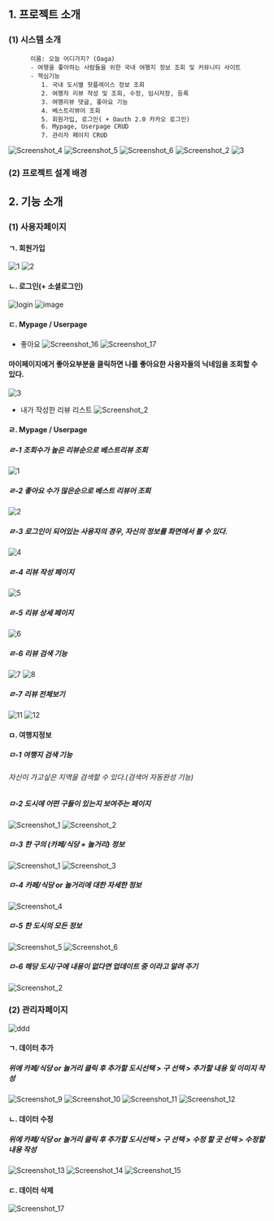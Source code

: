 ## 1. 프로젝트 소개
  ### (1) 시스템 소개
          이름: 오늘 어디가지? (Oaga)
          - 여행을 좋아하는 사람들을 위한 국내 여행지 정보 조회 및 커뮤니티 사이트
          - 핵심기능
             1. 국내 도시별 핫플레이스 정보 조회
             2. 여행자 리뷰 작성 및 조회, 수정, 임시저장, 등록
             3. 여행리뷰 댓글, 좋아요 기능
             4. 베스트리뷰어 조회
             5. 회원가입, 로그인( + Oauth 2.0 카카오 로그인)
             6. Mypage, Userpage CRUD
             7. 관리자 페이지 CRUD

![Screenshot_4](https://user-images.githubusercontent.com/100888879/181200672-49299dee-823a-4a89-b001-f1cd38a33d76.png)
![Screenshot_5](https://user-images.githubusercontent.com/100888879/181200464-15acd83a-4fe6-4dca-bc49-363ef261af4b.png)
![Screenshot_6](https://user-images.githubusercontent.com/100888879/181200474-a5db6712-ed2e-4ad6-8b6b-fecc58e3343a.png)
![Screenshot_2](https://user-images.githubusercontent.com/100888879/181200535-93ef6d50-fca6-4bc7-b8d4-f1b517a186fe.jpg)
![3](https://user-images.githubusercontent.com/100888879/181201177-38b7cf8c-0340-48a3-9cd7-ce75ce2fe302.png)

  ### (2) 프로젝트 설계 배경
## 2. 기능 소개
  ### (1) 사용자페이지
  #### ㄱ. 회원가입
![1](https://user-images.githubusercontent.com/100888879/181200135-d13f7922-2971-48d6-8739-463bf963e86a.png)
![2](https://user-images.githubusercontent.com/100888879/181200145-a0cdde07-d7a8-46f0-bae2-b776006d4b6d.png)

  #### ㄴ. 로그인(+ 소셜로그인)
  ![login](https://user-images.githubusercontent.com/100888879/181204048-89f3d0ef-d6e0-43e8-8fd0-38fa392db76b.jpg)
  ![image](https://user-images.githubusercontent.com/100888879/181204779-08b38dab-eb52-4d32-9385-5f9cec3cdfc6.png)

  #### ㄷ. Mypage / Userpage
  * 좋아요
  ![Screenshot_16](https://user-images.githubusercontent.com/102580742/181395010-681dc870-0623-4a8b-b0ca-5ec7c057cf85.png)
  ![Screenshot_17](https://user-images.githubusercontent.com/102580742/181395039-e820d6c7-2b23-4f3a-bd57-974d5524efab.png)
  #### 마이페이지에거 좋아요부분을 클릭하면 나를 좋아요한 사용자들의 닉네임을 조회할 수 있다.
  ![3](https://user-images.githubusercontent.com/102580742/181398602-dacf8d5d-5e1c-41e4-9259-67ec3b13d862.png)
  * 내가 작성한 리뷰 리스트
  ![Screenshot_2](https://user-images.githubusercontent.com/100888879/181204145-0367e548-70cc-45f7-8b4b-2cd85a47d25f.jpg)
  #### ㄹ. Mypage / Userpage
  ##### ㄹ-1 조회수가 높은 리뷰순으로 베스트리뷰 조회
  ![1](https://user-images.githubusercontent.com/102580742/181399001-9c9cb19b-fa2f-45a7-a55a-ce7839708997.png)
  ##### ㄹ-2 좋아요 수가 많은순으로 베스트 리뷰어 조회
  ![2](https://user-images.githubusercontent.com/102580742/181399004-b2415077-e9d0-4514-a640-7dc45bb14ec7.png)
  ##### ㄹ-3 로그인이 되어있는 사용자의 경우, 자신의 정보를 화면에서 볼 수 있다.
  ![4](https://user-images.githubusercontent.com/102580742/181399015-d0f53f79-a029-47a0-81f2-abca7a52042b.png)
  ##### ㄹ-4 리뷰 작성 페이지
  ![5](https://user-images.githubusercontent.com/102580742/181399018-e18f5301-7dbd-4b6b-a8cc-32254dc85193.png)
  ##### ㄹ-5 리뷰 상세 페이지
  ![6](https://user-images.githubusercontent.com/102580742/181399130-a7912a5a-bf6f-4950-bc05-579a5d5def6d.png)
  ##### ㄹ-6 리뷰 검색 기능
  ![7](https://user-images.githubusercontent.com/102580742/181399138-b732cc00-4aea-4ec1-b9a2-a423baaadddb.png)
  ![8](https://user-images.githubusercontent.com/102580742/181399143-afac873f-3aa2-458c-9c99-0c49b871151f.png)
  ##### ㄹ-7 리뷰 전체보기
  ![11](https://user-images.githubusercontent.com/102580742/181399147-f2aee404-b3eb-4569-b659-72e99168febe.png)
  ![12](https://user-images.githubusercontent.com/102580742/181399149-b4d0ee27-472c-46cc-a73a-0256301fb92f.png)
  
  #### ㅁ. 여행지정보
  ##### ㅁ-1 여행지 검색 기능
  ###### 자신이 가고싶은 지역을 검색할 수 있다.(검색어 자동완성 기능)
  ##### ㅁ-2 도시에 어떤 구들이 있는지 보여주는 페이지
  ![Screenshot_1](https://user-images.githubusercontent.com/102271558/181395767-906efcd3-4e5d-4a06-990a-2a5090f08a00.png)
  ![Screenshot_2](https://user-images.githubusercontent.com/102271558/181395780-c357e375-5395-42e6-bdbd-571dc40e62e6.png)
  ##### ㅁ-3 한 구의 (카페/식당 + 놀거리) 정보
  ![Screenshot_1](https://user-images.githubusercontent.com/102271558/181396858-96da63aa-0f52-47c8-9533-ee13fd4836ab.png)
  ![Screenshot_3](https://user-images.githubusercontent.com/102271558/181395789-68df0c33-4807-4224-9551-24412b8a9e1f.png)
  ##### ㅁ-4 카페/식당 or 놀거리에 대한 자세한 정보
  ![Screenshot_4](https://user-images.githubusercontent.com/102271558/181395795-2807da3a-9d84-4779-93ae-6d4d11ff80f0.png)
  ##### ㅁ-5 한 도시의 모든 정보
  ![Screenshot_5](https://user-images.githubusercontent.com/102271558/181395797-9a3be65e-4a90-4d17-abbe-5e1f4e5de1c1.png)
  ![Screenshot_6](https://user-images.githubusercontent.com/102271558/181395802-f5a07693-9e1f-46b7-9e60-442eeef8c6c9.png)
  ##### ㅁ-6 해당 도시/구에 내용이 없다면 업데이트 중 이라고 알려 주기
  ![Screenshot_2](https://user-images.githubusercontent.com/102271558/181396938-2e472f5e-781d-4e94-975b-64b73d8090b9.png)

  ### (2) 관리자페이지
  ![ddd](https://user-images.githubusercontent.com/100888879/181393741-34b605c1-091d-43d9-b533-88b52dc366f5.jpg)
  #### ㄱ. 데이터 추가
  ##### 위에 카페/식당 or 놀거리 클릭 후 추가할 도시선택 > 구 선택 > 추가할 내용 및 이미지 작성
  ![Screenshot_9](https://user-images.githubusercontent.com/102271558/181395375-811b92cb-8502-40b5-a690-f14aedbe122c.png)
  ![Screenshot_10](https://user-images.githubusercontent.com/102271558/181395387-0fbe7063-63e2-46ea-b8db-1ea7d94f25dc.png)
  ![Screenshot_11](https://user-images.githubusercontent.com/102271558/181395411-47e28436-61c1-4841-b779-2b8b72d98514.png)
  ![Screenshot_12](https://user-images.githubusercontent.com/102271558/181395425-cb5b911d-36d2-4c7f-8f67-e62b2bcfadb2.png)
  #### ㄴ. 데이터 수정
  ##### 위에 카페/식당 or 놀거리 클릭 후 추가할 도시선택 > 구 선택 > 수정 할 곳 선택 > 수정할 내용 작성
  ![Screenshot_13](https://user-images.githubusercontent.com/102271558/181396548-391e855e-649e-4eb1-8cd2-0a49ce2d1d8a.png)
  ![Screenshot_14](https://user-images.githubusercontent.com/102271558/181395541-47355efd-b2e7-45c3-ae01-9715f6e931b5.png)
  ![Screenshot_15](https://user-images.githubusercontent.com/102271558/181395463-479a3141-5cc5-4a70-98a2-c79c50010ff7.png)

  #### ㄷ. 데이터 삭제
  ![Screenshot_17](https://user-images.githubusercontent.com/100888879/181204618-f7558954-4325-4e02-81af-36ee3999935c.png)
